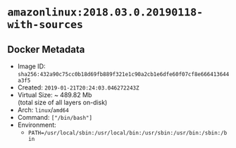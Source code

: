 # `amazonlinux:2018.03.0.20190118-with-sources`

## Docker Metadata

- Image ID: `sha256:432a90c75cc0b18d69fb889f321e1c90a2cb1e6dfe60f07cf8e666413644a3f5`
- Created: `2019-01-21T20:24:03.046272243Z`
- Virtual Size: ~ 489.82 Mb  
  (total size of all layers on-disk)
- Arch: `linux`/`amd64`
- Command: `["/bin/bash"]`
- Environment:
  - `PATH=/usr/local/sbin:/usr/local/bin:/usr/sbin:/usr/bin:/sbin:/bin`
